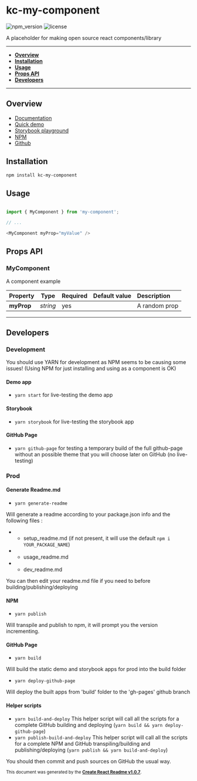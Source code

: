 # kc-my-component

![npm_version](https://img.shields.io/npm/v/kc-my-component)
![license](https://img.shields.io/npm/l/kc-my-component)

A placeholder for making open source react components/library

<!-- ![kc-my-component preview](https://my-social-preview-image-url) -->

-----

- **[Overview](#overview)**
- **[Installation](#install)**
- **[Usage](#usage)**
- **[Props API](#propsapi)**
- **[Developers](#dev)**

-----

<a name="overview"></a>
## Overview

- [Documentation](https://kevincastejon.github.io/kc-my-component/documentation)
- [Quick demo](https://kevincastejon.github.io/kc-my-component/)
- [Storybook playground](https://kevincastejon.github.io/kc-my-component/storybook)
- [NPM](https://www.npmjs.com/package/kc-my-component)
- [Github](https://github.com/kevincastejon/kc-my-component)

<a name="install"></a>
## Installation
```bash
npm install kc-my-component
```

<a name="usage"></a>
## Usage

```javascript

import { MyComponent } from 'my-component';

// ...

<MyComponent myProp="myValue" />

```




<a name="propsapi"></a>
## Props API


### MyComponent

A component example   




| Property | Type | Required | Default value | Description |
|-----|-----|-----|-----|:-----|
|**myProp**|*string*|yes||A random prop|

-----


<a name="dev"></a>
## Developers

### Development
You should use YARN for development as NPM seems to be causing some issues!
(Using NPM for just installing and using as a component is OK)
#### Demo app
- `yarn start` for live-testing the demo app

#### Storybook
- `yarn storybook` for live-testing the storybook app

#### GitHub Page
- `yarn github-page` for testing a temporary build of the full github-page without an possible theme that you will choose later on GitHub (no live-testing)

### Prod
#### Generate Readme.md
- `yarn generate-readme`

Will generate a readme according to your package.json info and the following files :
-  - setup_readme.md (if not present, it will use the default `npm i YOUR_PACKAGE_NAME`)
-  - usage_readme.md
-  - dev_readme.md

You can then edit your readme.md file if you need to before building/publishing/deploying

#### NPM
- `yarn publish`

Will transpile and publish to npm, it will prompt you the version incrementing.

#### GitHub Page
- `yarn build`

Will build the static demo and storybook apps for prod into the build folder

- `yarn deploy-github-page`

Will deploy the built apps from 'build' folder to the 'gh-pages' github branch

#### Helper scripts
- `yarn build-and-deploy` This helper script will call all the scripts for a complete GitHub building and deploying (`yarn build && yarn deploy-github-page`)
- `yarn publish-build-and-deploy` This helper script will call all the scripts for a complete NPM and GitHub transpiling/building and publishing/deploying (`yarn publish && yarn build-and-deploy`)


You should then commit and push sources on GitHub the usual way.



<sub>This document was generated by the <a href="https://github.com/kevincastejon/create-react-readme" target="_blank">**Create React Readme v1.0.7**</a>.</sub>
